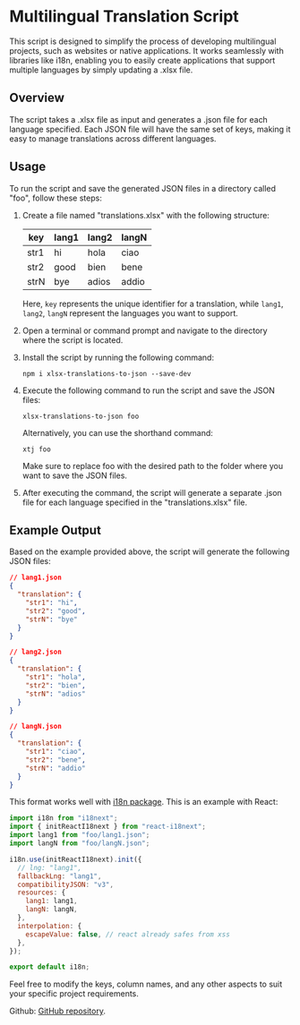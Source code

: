 # Multilingual Translation Script

This script is designed to simplify the process of developing multilingual projects, such as websites or native applications. It works seamlessly with libraries like i18n, enabling you to easily create applications that support multiple languages by simply updating a .xlsx file.

## Overview

The script takes a .xlsx file as input and generates a .json file for each language specified. Each JSON file will have the same set of keys, making it easy to manage translations across different languages.

## Usage

To run the script and save the generated JSON files in a directory called "foo", follow these steps:

1. Create a file named "translations.xlsx" with the following structure:

   | key  | lang1 | lang2 | langN |
   | ---- | ----- | ----- | ----- |
   | str1 | hi    | hola  | ciao  |
   | str2 | good  | bien  | bene  |
   | strN | bye   | adios | addio |

   Here, `key` represents the unique identifier for a translation, while `lang1`, `lang2`, `langN` represent the languages you want to support.

2. Open a terminal or command prompt and navigate to the directory where the script is located.

3. Install the script by running the following command:

   ```shell
   npm i xlsx-translations-to-json --save-dev
   ```

4. Execute the following command to run the script and save the JSON files:

   ```shell
   xlsx-translations-to-json foo
   ```

   Alternatively, you can use the shorthand command:

   ```shell
   xtj foo
   ```

   Make sure to replace foo with the desired path to the folder where you want to save the JSON files.

5. After executing the command, the script will generate a separate .json file for each language specified in the "translations.xlsx" file.

## Example Output

Based on the example provided above, the script will generate the following JSON files:

```json
// lang1.json
{
  "translation": {
    "str1": "hi",
    "str2": "good",
    "strN": "bye"
  }
}

// lang2.json
{
  "translation": {
    "str1": "hola",
    "str2": "bien",
    "strN": "adios"
  }
}

// langN.json
{
  "translation": {
    "str1": "ciao",
    "str2": "bene",
    "strN": "addio"
  }
}
```

This format works well with [i18n package](https://www.npmjs.com/package/i18next).
This is an example with React:

```js
import i18n from "i18next";
import { initReactI18next } from "react-i18next";
import lang1 from "foo/lang1.json";
import langN from "foo/langN.json";

i18n.use(initReactI18next).init({
  // lng: "lang1",
  fallbackLng: "lang1",
  compatibilityJSON: "v3",
  resources: {
    lang1: lang1,
    langN: langN,
  },
  interpolation: {
    escapeValue: false, // react already safes from xss
  },
});

export default i18n;
```

Feel free to modify the keys, column names, and any other aspects to suit your specific project requirements.

Github: [GitHub repository](https://github.com/Borgo99/xlsx-translations-to-json).
